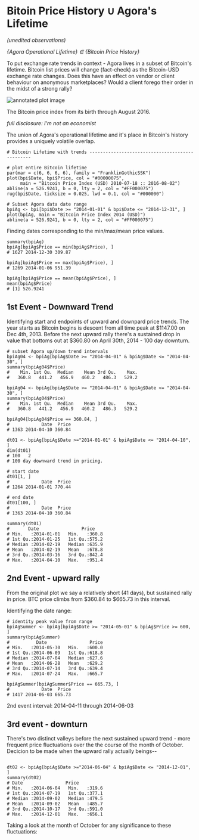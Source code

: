 # Bitoin Price History ∪ Agora's Lifetime

_(unedited observations)_

_{Agora Operational Lifetime} ∈ {Bitcoin Price History}_

To put exchange rate trends in context - Agora lives in a subset of Bitcoin's lifetime. Bitcoin list prices will change (fact-check) as the Bitcoin-USD exchange rate changes. Does this have an effect on vendor or client behaviour on anonymous marketplaces? Would a client forego their order in the midst of a strong rally? 

![annotated plot image]()

The Bitcoin price index from its birth through August 2016.

_full disclosure: I'm not an economist_

The union of Agora's operational lifetime and it's place in Bitcoin's history provides a uniquely volatile overlap. 


``` {r}
# Bitcoin Lifetime with trends ------------------------------------------------

# plot entire Bitcoin lifetime
par(mar = c(6, 6, 6, 6), family = "FranklinGothicSSK")
plot(bpi$Date, bpi$Price, col = "#00000075",
     main = "Bitcoin Price Index (USD) 2010-07-18 :: 2016-08-02")
abline(a = 526.9241, b = 0, lty = 2, col = "#FF000075")
rug(bpi$Date, ticksize = 0.025, lwd = 0.1, col = "#000000")
```




``` {r}
# Subset Agora data date range
bpiAg <- bpi[bpi$Date >= "2014-01-01" & bpi$Date <= "2014-12-31", ]
plot(bpiAg, main = "Bitcoin Price Index 2014 (USD)")
abline(a = 526.9241, b = 0, lty = 2, col = "#FF000075")
```

Finding dates corresponding to the min/max/mean price values.

``` {r}
summary(bpiAg)
bpiAg[bpiAg$Price == min(bpiAg$Price), ]
# 1627 2014-12-30 309.87

bpiAg[bpiAg$Price == max(bpiAg$Price), ]
# 1269 2014-01-06 951.39

bpiAg[bpiAg$Price == mean(bpiAg$Price), ]
mean(bpiAg$Price)
# [1] 526.9241
```

## 1st Event - Downward Trend

Identifying start and endpoints of upward and downpard price trends. The year starts as Bitcoin begins is descent from all time peak at $1147.00 on Dec 4th, 2013. Before the next upward rally there's a sustained drop in value that bottoms out at $360.80 on April 30th, 2014 - 100 day downturn.

``` {r}
# subset Agora up/down trend intervals
bpiAg04 <- bpiAg[bpiAg$Date >= "2014-04-01" & bpiAg$Date <= "2014-04-30", ]
summary(bpiAg04$Price)
#    Min. 1st Qu.  Median    Mean 3rd Qu.    Max. 
#   360.8   441.2   456.9   460.2   486.3   529.2
```

``` {r}
bpiAg04 <- bpiAg[bpiAg$Date >= "2014-04-01" & bpiAg$Date <= "2014-04-30", ]
summary(bpiAg04$Price)
#    Min. 1st Qu.  Median    Mean 3rd Qu.    Max. 
#   360.8   441.2   456.9   460.2   486.3   529.2

bpiAg04[bpiAg04$Price == 360.84, ]
#            Date  Price
# 1363 2014-04-10 360.84

dt01 <- bpiAg[bpiAg$Date >="2014-01-01" & bpiAg$Date <= "2014-04-10", ]
dim(dt01)
# 100   2
# 100 day downward trend in pricing.

# start date
dt01[1, ]
#            Date  Price
# 1264 2014-01-01 770.44

# end date
dt01[100, ]
#            Date  Price
# 1363 2014-04-10 360.84

summary(dt01)
#       Date                Price      
# Min.   :2014-01-01   Min.   :360.8  
# 1st Qu.:2014-01-25   1st Qu.:575.2  
# Median :2014-02-19   Median :635.9  
# Mean   :2014-02-19   Mean   :678.8  
# 3rd Qu.:2014-03-16   3rd Qu.:842.4  
# Max.   :2014-04-10   Max.   :951.4
```

## 2nd Event - upward rally

From the original plot we say a relatively short (41 days), but sustained rally in price. BTC price climbs from $360.84 to $665.73 in this interval.

Identifying the date range:

``` {r}
# identity peak value from range
bpiAgSummer <- bpiAg[bpiAg$Date >= "2014-05-01" & bpiAg$Price >= 600, ]
summary(bpiAgSummer)
#          Date                Price      
# Min.   :2014-05-30   Min.   :600.0  
# 1st Qu.:2014-06-09   1st Qu.:618.8  
# Median :2014-07-04   Median :627.6  
# Mean   :2014-06-28   Mean   :629.2  
# 3rd Qu.:2014-07-14   3rd Qu.:639.4  
# Max.   :2014-07-24   Max.   :665.7

bpiAgSummer[bpiAgSummer$Price == 665.73, ]
#            Date  Price
# 1417 2014-06-03 665.73
```

2nd event interval: 2014-04-11 through 2014-06-03

## 3rd event - downturn

There's two distinct valleys before the next sustained upward trend - more frequent price fluctuations over the the course of the month of October. Decicion to be made when the upward rally actually beings--


``` {r}

dt02 <- bpiAg[bpiAg$Date >="2014-06-04" & bpiAg$Date <= "2014-12-01", ] 
summary(dt02)
# Date                Price      
# Min.   :2014-06-04   Min.   :319.6  
# 1st Qu.:2014-07-19   1st Qu.:377.1  
# Median :2014-09-02   Median :479.5  
# Mean   :2014-09-02   Mean   :485.7  
# 3rd Qu.:2014-10-17   3rd Qu.:591.0  
# Max.   :2014-12-01   Max.   :656.1 
```

Taking a look at the month of October for any significance to these fluctuations:



